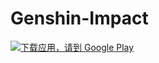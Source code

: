 # Genshin-Impact
<a href='https://play.google.com/store/apps/details?id=com.miHoYo.GenshinImpact&pcampaignid=pcampaignidMKT-Other-global-all-co-prtnr-py-PartBadge-Mar2515-1'><img alt='下载应用，请到 Google Play' src='https://play.google.com/intl/zh-TW/badges/static/images/badges/zh-cn_badge_web_generic.png'/></a>
